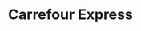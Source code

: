 ---
title: "Carrefour Express"
url: /ciudad-autonoma-de-buenos-aires/carrefour-express-caboto/
shop: Lebensmittel
---